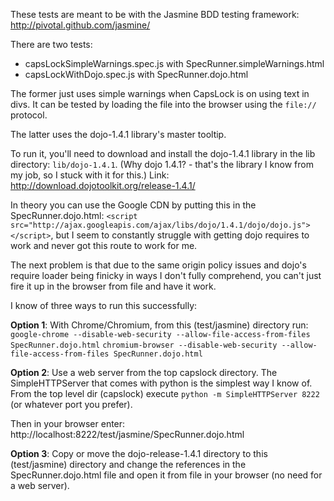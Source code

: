 These tests are meant to be with the Jasmine BDD testing framework: http://pivotal.github.com/jasmine/

There are two tests:
* capsLockSimpleWarnings.spec.js with SpecRunner.simpleWarnings.html
* capsLockWithDojo.spec.js with SpecRunner.dojo.html

The former just uses simple warnings when CapsLock is on using text in divs. It can be tested by loading the file into the browser using the `file://` protocol.

The latter uses the dojo-1.4.1 library's master tooltip.

To run it, you'll need to download and install the dojo-1.4.1 library in the lib directory: `lib/dojo-1.4.1`.  (Why dojo 1.4.1? - that's the library I know from my job, so I stuck with it for this.)  Link: http://download.dojotoolkit.org/release-1.4.1/

In theory you can use the Google CDN by putting this in the SpecRunner.dojo.html:  `<script src="http://ajax.googleapis.com/ajax/libs/dojo/1.4.1/dojo/dojo.js"></script>`, but I seem to constantly struggle with getting dojo requires to work and never got this route to work for me.

The next problem is that due to the same origin policy issues and dojo's require loader being finicky in ways I don't fully comprehend, you can't just fire it up in the browser from file and have it work. 

I know of three ways to run this successfully:

**Option 1**:
With Chrome/Chromium, from this (test/jasmine) directory run:
`google-chrome --disable-web-security --allow-file-access-from-files SpecRunner.dojo.html`
`chromium-browser --disable-web-security --allow-file-access-from-files SpecRunner.dojo.html`

**Option 2**:
Use a web server from the top capslock directory. The SimpleHTTPServer that comes with python is the simplest way I know of.  From the top level dir (capslock) execute `python -m SimpleHTTPServer 8222` (or whatever port you prefer).

Then in your browser enter: http://localhost:8222/test/jasmine/SpecRunner.dojo.html

**Option 3**:
Copy or move the dojo-release-1.4.1 directory to this (test/jasmine) directory and change the references in the SpecRunner.dojo.html file and open it from file in your browser (no need for a web server).

